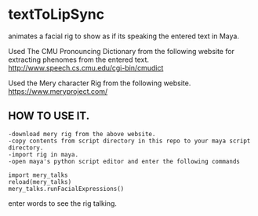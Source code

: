 # textToLipSync
animates a facial rig to show as if its speaking the entered text in Maya.

Used The CMU Pronouncing Dictionary from the following website for extracting phenomes from the entered text.
http://www.speech.cs.cmu.edu/cgi-bin/cmudict

Used the Mery character Rig from the following website.
https://www.meryproject.com/


## HOW TO USE IT.
```
-download mery rig from the above website.
-copy contents from script directory in this repo to your maya script directory.
-import rig in maya.
-open maya's python script editor and enter the following commands
```
```
import mery_talks
reload(mery_talks)
mery_talks.runFacialExpressions()
```
enter words to see the rig talking.
